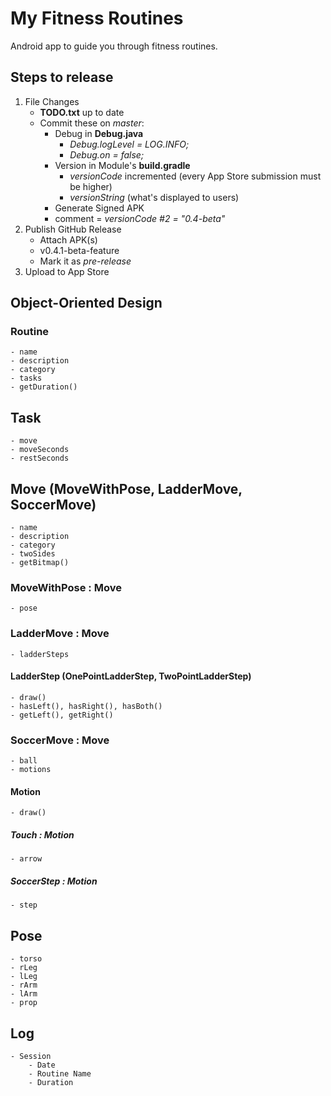 # My Fitness Routines
Android app to guide you through fitness routines.

## Steps to release
1. File Changes
    - **TODO.txt** up to date
    - Commit these on *master*:
        - Debug in **Debug.java**
            - *Debug.logLevel = LOG.INFO;*
            - *Debug.on = false;*
        - Version in Module's **build.gradle**
            - *versionCode* incremented (every App Store submission must be higher)
            - *versionString* (what's displayed to users)
        - Generate Signed APK
        - comment = *versionCode #2 = "0.4-beta"*
1. Publish GitHub Release
    - Attach APK(s)
    - v0.4.1-beta-feature
    - Mark it as *pre-release*
1. Upload to App Store

## Object-Oriented Design
### Routine
    - name
    - description
    - category
    - tasks
    - getDuration()
## Task
    - move
    - moveSeconds
    - restSeconds
## Move (MoveWithPose, LadderMove, SoccerMove)
    - name
    - description
    - category
    - twoSides
    - getBitmap()
### MoveWithPose : Move
    - pose
### LadderMove : Move
    - ladderSteps
#### LadderStep (OnePointLadderStep, TwoPointLadderStep)
    - draw()
    - hasLeft(), hasRight(), hasBoth()
    - getLeft(), getRight()
### SoccerMove : Move
    - ball
    - motions
#### Motion
    - draw()
##### Touch : Motion
    - arrow
##### SoccerStep : Motion
    - step
## Pose
    - torso
    - rLeg
    - lLeg
    - rArm
    - lArm
    - prop
## Log
    - Session
        - Date
        - Routine Name
        - Duration

